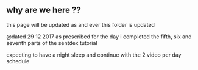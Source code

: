 ## why are we here ??

this page will be updated as and ever this folder is updated 

@dated 29 12 2017
as prescribed for the day i completed 
the fifth, six and seventh parts of the sentdex tutorial 

expecting to have a night sleep 
and continue with the 2 video per day schedule